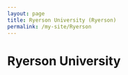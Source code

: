 ```yaml
---
layout: page
title: Ryerson University (Ryerson)
permalink: /my-site/Ryerson
---
```

# Ryerson University
